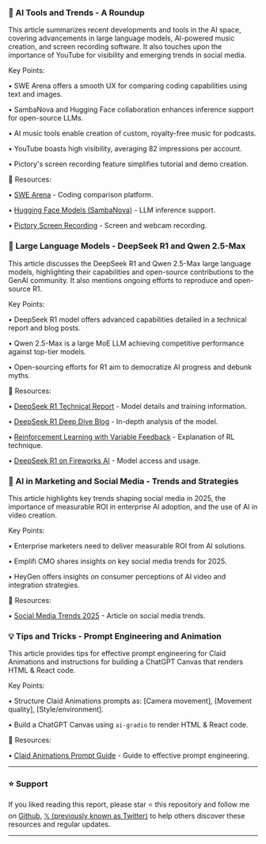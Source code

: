 ### 🤖 AI Tools and Trends - A Roundup

This article summarizes recent developments and tools in the AI space, covering advancements in large language models, AI-powered music creation, and screen recording software.  It also touches upon the importance of YouTube for visibility and emerging trends in social media.


Key Points:

• SWE Arena offers a smooth UX for comparing coding capabilities using text and images.


• SambaNova and Hugging Face collaboration enhances inference support for open-source LLMs.


• AI music tools enable creation of custom, royalty-free music for podcasts.


• YouTube boasts high visibility, averaging 82 impressions per account.


• Pictory's screen recording feature simplifies tutorial and demo creation.


🔗 Resources:

• [SWE Arena](https://t.co/GQ7aLYnyiC) -  Coding comparison platform.

• [Hugging Face Models (SambaNova)](https://huggingface.co/models?inference_provider=sambanova) -  LLM inference support.

• [Pictory Screen Recording](https://pictory.pulse.ly/ycezfbosjh) - Screen and webcam recording.


### 🤖 Large Language Models - DeepSeek R1 and Qwen 2.5-Max

This article discusses the DeepSeek R1 and Qwen 2.5-Max large language models, highlighting their capabilities and open-source contributions to the GenAI community.  It also mentions ongoing efforts to reproduce and open-source R1.


Key Points:

• DeepSeek R1 model offers advanced capabilities detailed in a technical report and blog posts.


• Qwen 2.5-Max is a large MoE LLM achieving competitive performance against top-tier models.


• Open-sourcing efforts for R1 aim to democratize AI progress and debunk myths.


🔗 Resources:

• [DeepSeek R1 Technical Report](https://t.co/bWE4UmpVdl) -  Model details and training information.

• [DeepSeek R1 Deep Dive Blog](https://fireworks.ai/blog/deepseek-r1-deepdive) -  In-depth analysis of the model.

• [Reinforcement Learning with Variable Feedback](https://fireworks.ai/blog/reinforcement-learning-with-verifiable-reward) -  Explanation of RL technique.

• [DeepSeek R1 on Fireworks AI](https://fireworks.ai/models/fireworks/deepseek-r1) -  Model access and usage.


### 🚀  AI in Marketing and Social Media - Trends and Strategies

This article highlights key trends shaping social media in 2025, the importance of measurable ROI in enterprise AI adoption, and the use of AI in video creation.


Key Points:

• Enterprise marketers need to deliver measurable ROI from AI solutions.


•  Emplifi CMO shares insights on key social media trends for 2025.


• HeyGen offers insights on consumer perceptions of AI video and integration strategies.


🔗 Resources:

• [Social Media Trends 2025](https://marketingprofs.com/articles/2025/52637/social-media-trends-ai-ugc-ar-vr) -  Article on social media trends.


### 💡  Tips and Tricks - Prompt Engineering and Animation

This article provides tips for effective prompt engineering for Claid Animations and instructions for building a ChatGPT Canvas that renders HTML & React code.


Key Points:

• Structure Claid Animations prompts as: [Camera movement], [Movement quality], [Style/environment].


•  Build a ChatGPT Canvas using `ai-gradio` to render HTML & React code.


🔗 Resources:

• [Claid Animations Prompt Guide](https://t.co/7fswQxFuZt) -  Guide to effective prompt engineering.


---

### ⭐️ Support

If you liked reading this report, please star ⭐️ this repository and follow me on [Github](https://github.com/Drix10), [𝕏 (previously known as Twitter)](https://x.com/DRIX_10_) to help others discover these resources and regular updates.

---